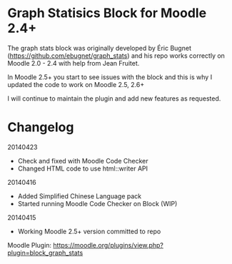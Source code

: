 Graph Statisics Block for Moodle 2.4+
===========

The graph stats block was originally developed by Éric Bugnet (https://github.com/ebugnet/graph_stats) and his repo works correctly on Moodle 2.0 - 2.4 with help from Jean Fruitet.

In Moodle 2.5+ you start to see issues with the block and this is why I updated the code to work on Moodle 2.5, 2.6+

I will continue to maintain the plugin and add new features as requested.

Changelog
==========
20140423
- Check and fixed with Moodle Code Checker
- Changed HTML code to use html::writer API

20140416
- Added Simplified Chinese Language pack
- Started running Moodle Code Checker on Block (WIP)

20140415
- Working Moodle 2.5+ version committed to repo

Moodle Plugin:
https://moodle.org/plugins/view.php?plugin=block_graph_stats
